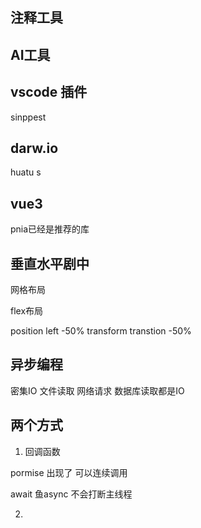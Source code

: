 ## 注释工具
## AI工具
## vscode 插件

sinppest


## darw.io 

huatu s

## vue3

pnia已经是推荐的库

## 垂直水平剧中

网格布局

flex布局

position left -50% transform transtion -50%

## 异步编程

密集IO 文件读取 网络请求 数据库读取都是IO

## 两个方式 

1. 回调函数

pormise 出现了 可以连续调用

await 鱼async 不会打断主线程


2. 